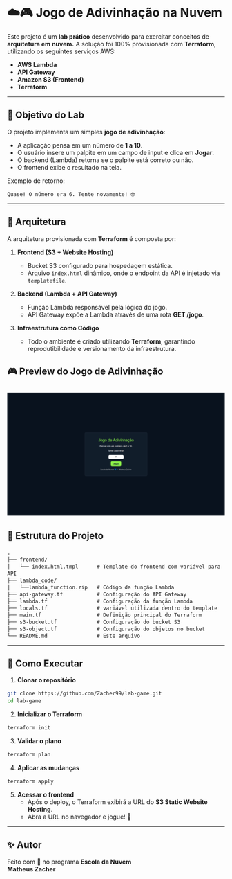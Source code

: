 # ☁️🎮 Jogo de Adivinhação na Nuvem 

Este projeto é um **lab prático** desenvolvido para exercitar conceitos de **arquitetura em nuvem.** 
A solução foi 100% provisionada com **Terraform**, utilizando os seguintes serviços AWS:

- **AWS Lambda**
- **API Gateway**
- **Amazon S3 (Frontend)**
- **Terraform**

---

## 🎯 Objetivo do Lab

O projeto implementa um simples **jogo de adivinhação**:

- A aplicação pensa em um número de **1 a 10**.
- O usuário insere um palpite em um campo de input e clica em **Jogar**.
- O backend (Lambda) retorna se o palpite está correto ou não.
- O frontend exibe o resultado na tela.

Exemplo de retorno:
```
Quase! O número era 6. Tente novamente! 🤓
```

---

## 🚀 Arquitetura

A arquitetura provisionada com **Terraform** é composta por:

1. **Frontend (S3 + Website Hosting)**  
   - Bucket S3 configurado para hospedagem estática.  
   - Arquivo `index.html` dinâmico, onde o endpoint da API é injetado via `templatefile`.  

2. **Backend (Lambda + API Gateway)**  
   - Função Lambda responsável pela lógica do jogo.  
   - API Gateway expõe a Lambda através de uma rota **GET /jogo**.  

3. **Infraestrutura como Código**  
   - Todo o ambiente é criado utilizando **Terraform**, garantindo reprodutibilidade e versionamento da infraestrutura.  

## 🎮 Preview do Jogo de Adivinhação

![Preview do site](./img/preview.png)
---

## 📂 Estrutura do Projeto

```
.
├── frontend/
│   └── index.html.tmpl      # Template do frontend com variável para API 
├── lambda_code/
│   └──lambda_function.zip   # Código da função Lambda               
├── api-gateway.tf           # Configuração do API Gateway
├── lambda.tf                # Configuração da função Lambda
├── locals.tf                # variável utilizada dentro do template
├── main.tf                  # Definição principal do Terraform
├── s3-bucket.tf             # Configuração do bucket S3       
├── s3-object.tf             # Configuração do objetos no bucket
└── README.md                # Este arquivo

```

---

## 🚀 Como Executar

1. **Clonar o repositório**
```bash
git clone https://github.com/Zacher99/lab-game.git
cd lab-game
```

2. **Inicializar o Terraform**
```bash
terraform init
```

3. **Validar o plano**
```bash
terraform plan
```

4. **Aplicar as mudanças**
```bash
terraform apply
```

5. **Acessar o frontend**  
   - Após o deploy, o Terraform exibirá a URL do **S3 Static Website Hosting**.  
   - Abra a URL no navegador e jogue! 🎉  

---

## ✨ Autor

Feito com 💙 no programa **Escola da Nuvem**  
**Matheus Zacher**
